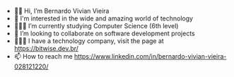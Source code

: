 - 👋🏻 Hi, I’m Bernardo Vivian Vieira
- 💾 I'm interested in the wide and amazing world of technology
- 🧑🏻‍💻 I’m currently studying Computer Science (6th level)
- 📡 I’m looking to collaborate on software development projects
- 👨🏻‍💼 I have a technology company, visit the page at https://bitwise.dev.br/
- 📫 How to reach me https://www.linkedin.com/in/bernardo-vivian-vieira-028121220/

<!---
bernardovvieira/bernardovvieira is a ✨ special ✨ repository because its `README.md` (this file) appears on your GitHub profile.
You can click the Preview link to take a look at your changes.
--->
